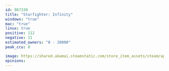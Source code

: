 ```yaml
---
id: 967330
title: "Starfighter: Infinity"
windows: "true"
mac: "true"
linux: true
positive: 112
negative: 11
estimated_owners: "0 - 20000"
peak_ccu: 0

image: https://shared.akamai.steamstatic.com/store_item_assets/steam/apps/967330/header.jpg?t=1650712907
opinions:
---
```

